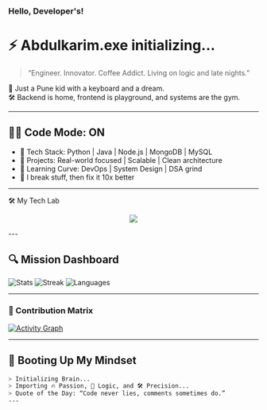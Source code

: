 ### Hello, Developer's!
# ⚡ Abdulkarim.exe initializing...

> “Engineer. Innovator. Coffee Addict. Living on logic and late nights.”

💬 Just a Pune kid with a keyboard and a dream.  
🛠️ Backend is home, frontend is playground, and systems are the gym.

---

## 👨‍💻 Code Mode: ON

- 🔧 Tech Stack: Python | Java | Node.js | MongoDB | MySQL  
- 🧩 Projects: Real-world focused | Scalable | Clean architecture  
- 🚀 Learning Curve: DevOps | System Design | DSA grind  
- 🤖 I break stuff, then fix it 10x better  

---

🛠️ My Tech Lab
<p align="center"> <img src="https://skillicons.dev/icons?i=python,java,nodejs,mongodb,mysql,git,github,html,css,js,linux,docker" /> </p>
---

## 🔍 Mission Dashboard

![Stats](https://github-readme-stats.vercel.app/api?username=abdulkarim20-ui&theme=tokyonight&show_icons=true)
![Streak](https://github-readme-streak-stats.herokuapp.com/?user=abdulkarim20-ui&theme=tokyonight)
![Languages](https://github-readme-stats.vercel.app/api/top-langs/?username=abdulkarim20-ui&layout=compact&theme=tokyonight)

---

### 🧬 Contribution Matrix

[![Activity Graph](https://github-readme-activity-graph.vercel.app/graph?username=abdulkarim20-ui&theme=react-dark)](https://github.com/abdulkarim20-ui)

---


## 🚀 Booting Up My Mindset

```bash
> Initializing Brain...
> Importing 🔥 Passion, 🧠 Logic, and 🛠️ Precision...
> Quote of the Day: “Code never lies, comments sometimes do.”
---
